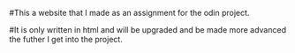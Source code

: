 #This a website that I made as an assignment for the odin project.

#It is only written in html and will be upgraded and be made more advanced the futher I get into the project.
